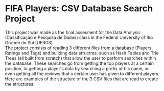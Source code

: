 # FIFA Players: CSV Database Search Project
This project was made as the final assesment for the Data Analysis (Cassificação e Pesquisa de Dados) class in the Federal University of Rio Grande do Sul (UFRGS). 
<br>
The project consists of reading 3 different files from a database (Players, Ratings and Tags) and building data structres, such as Hash Tables and Trie Trees (all built from scratch) that allow the user to perform searches within the database. These searches go from getting the top players at a certain position, to getting a player's data by searching a prefix of his name, or even getting all the reviews that a certain user has given to different players.
<br>
Here are examples of the structure of the 3 CSV files that are read to create the structures: 
<br>

